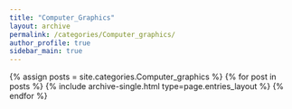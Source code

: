 ```yaml
---
title: "Computer_Graphics"
layout: archive
permalink: /categories/Computer_graphics/
author_profile: true
sidebar_main: true
---
```



{% assign posts = site.categories.Computer_graphics %}
{% for post in posts %} {% include archive-single.html type=page.entries_layout %} {% endfor %}
